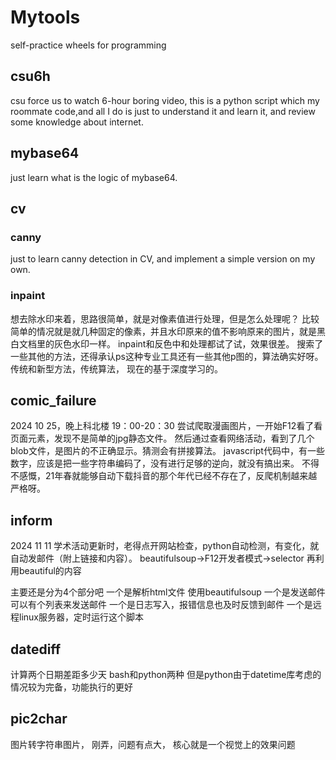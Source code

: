 # Mytools
self-practice wheels for programming

## csu6h
csu force us to watch 6-hour  boring video, this is a python script which my roommate code,and all I do is just to understand it and learn it, and review some knowledge about internet.
## mybase64
just learn what is the logic of mybase64.
## cv
### canny
just to learn canny detection in CV, and implement a simple version on my own.
### inpaint
想去除水印来着，思路很简单，就是对像素值进行处理，但是怎么处理呢？ 比较简单的情况就是就几种固定的像素，并且水印原来的值不影响原来的图片，就是黑白文档里的灰色水印一样。
inpaint和反色中和处理都试了试，效果很差。
搜索了一些其他的方法，还得承认ps这种专业工具还有一些其他p图的，算法确实好呀。 
传统和新型方法，传统算法， 现在的基于深度学习的。

## comic_failure
2024 10 25，晚上科北楼 19：00-20：30
尝试爬取漫画图片，一开始F12看了看页面元素，发现不是简单的jpg静态文件。
然后通过查看网络活动，看到了几个blob文件，是图片的不正确显示。猜测会有拼接算法。
javascript代码中，有一些数字，应该是把一些字符串编码了，没有进行足够的逆向，就没有搞出来。
不得不感慨，21年春就能够自动下载抖音的那个年代已经不存在了，反爬机制越来越严格呀。

## inform 
2024 11 11
学术活动更新时，老得点开网站检查，python自动检测，有变化，就自动发邮件（附上链接和内容）。
beautifulsoup->F12开发者模式->selector 再利用beautiful的内容

主要还是分为4个部分吧
一个是解析html文件  使用beautifulsoup
一个是发送邮件  可以有个列表来发送邮件
一个是日志写入，报错信息也及时反馈到邮件
一个是远程linux服务器，定时运行这个脚本
## datediff
计算两个日期差距多少天
bash和python两种
但是python由于datetime库考虑的情况较为完备，功能执行的更好

## pic2char
图片转字符串图片， 刚弄，问题有点大， 核心就是一个视觉上的效果问题